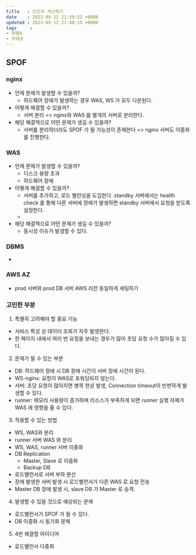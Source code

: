 ```yaml
---
title   : 인프라 개선하기
date    : 2023-09-12 21:39:52 +0900
updated : 2023-09-12 21:40:15 +0900
tags     : 
- 레벨4
- 우테코
---
```


## SPOF

### nginx

- 언제 문제가 발생할 수 있을까?
	- 하드웨어 장애가 발생하는 경우 WAS, WS 가 모두 다운된다.
- 어떻게 해결할 수 있을까?
	- 서버 분리 => nginx와 WAS 를 별개의 서버로 분리한다.
- 해당 해결책으로 어떤 문제가 생길 수 있을까?
	- 서버를 분리하더라도 SPOF 가 될 가능성이 존재한다 => nginx 서버도 이중화를 진행한다.

### WAS

- 언제 문제가 발생할 수 있을까?
	- 디스크 용량 초과
	- 하드웨어 장애
- 어떻게 해결할 수 있을까?
	- 서버를 추가하고, 로드 밸런싱을 도입한다. standby 서버에서는 health check 를 통해 다른 서버에 장애가 발생하면 standby 서버에서 요청을 받도록 설정한다.
	- 
- 해당 해결책으로 어떤 문제가 생길 수 있을까?
	- 동시성 이슈가 발생할 수 있다.

### DBMS

- 

### AWS AZ

- prod 서버와 prod DB 서버 AWS 리전 동일하게 세팅하기

### 고민한 부분

1. 특별히 고려해야 할 중요 기능
- 서비스 특성 상 데이터 조회가 자주 발생한다.
- 한 페이지 내에서 여러 번 요청을 보내는 경우가 많아 초당 요청 수가 많아질 수 있다.

2. 문제가 될 수 있는 부분
- DB: 하드웨어 장애 시 DB 장애 시간이 서버 장애 시간이 된다.
- WS-nginx: 요청이 WAS로 포워딩되지 않는다.
- 서버: 초당 요청이 많아지면 병목 현상 발생, Connection timeout이 빈번하게 발생할 수 있다.
- runner: 메모리 사용량이 증가하며 리소스가 부족하게 되면 runner 실행 자체가 WAS 에 영향을 줄 수 있다.

3. 적용할 수 있는 방법

- WS, WAS와 분리
- runner 서버 WAS 와 분리
- WS, WAS, runner 서버 이중화
- DB Replication
	- Master, Slave 로 이중화
	- Backup DB
- 로드밸런서로 서버 부하 분산
- 장애 발생한 서버 발생 시 로드밸런서가 다른 WAS 로 요청 전송
- Master DB 장애 발생 시, slave DB 가 Master 로 승격. 

4. 발생할 수 있을 것으로 예상되는 문제

- 로드밸런서가 SPOF 가 될 수 있다.
- DB 이중화 시 동기화 문제

5. 4번 해결할 아이디어

- 로드밸런서 다중화